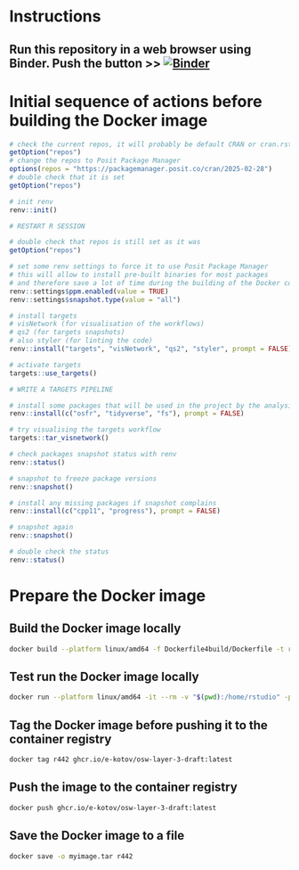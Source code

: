 # Instructions


## Run this repository in a web browser using Binder. Push the button \>\> [![Binder](https://mybinder.org/badge_logo.svg)](https://mybinder.org/v2/gh/e-kotov/osw-layer-3-draft/HEAD?urlpath=rstudio)

# Initial sequence of actions before building the Docker image

``` r
# check the current repos, it will probably be default CRAN or cran.rstudio.com
getOption("repos")
# change the repos to Posit Package Manager
options(repos = "https://packagemanager.posit.co/cran/2025-02-28")
# double check that it is set
getOption("repos")

# init renv
renv::init()

# RESTART R SESSION

# double check that repos is still set as it was
getOption("repos")

# set some renv settings to force it to use Posit Package Manager
# this will allow to install pre-built binaries for most packages
# and therefore save a lot of time during the building of the Docker container image
renv::settings$ppm.enabled(value = TRUE)
renv::settings$snapshot.type(value = "all")

# install targets
# visNetwork (for visualisation of the workflows)
# qs2 (for targets snapshots)
# also styler (for linting the code)
renv::install("targets", "visNetwork", "qs2", "styler", prompt = FALSE)

# activate targets
targets::use_targets()

# WRITE A TARGETS PIPELINE

# install some packages that will be used in the project by the analysis scripts
renv::install(c("osfr", "tidyverse", "fs"), prompt = FALSE)

# try visualising the targets workflow
targets::tar_visnetwork()

# check packages snapshot status with renv
renv::status()

# snapshot to freeze package versions
renv::snapshot()

# install any missing packages if snapshot complains
renv::install(c("cpp11", "progress"), prompt = FALSE)

# snapshot again
renv::snapshot()

# double check the status
renv::status()
```

# Prepare the Docker image

## Build the Docker image locally

``` bash
docker build --platform linux/amd64 -f Dockerfile4build/Dockerfile -t r442 .
```

## Test run the Docker image locally

``` bash
docker run --platform linux/amd64 -it --rm -v "$(pwd):/home/rstudio" -p 8888:8888 r442
```

## Tag the Docker image before pushing it to the container registry

``` bash
docker tag r442 ghcr.io/e-kotov/osw-layer-3-draft:latest
```

## Push the image to the container registry

``` bash
docker push ghcr.io/e-kotov/osw-layer-3-draft:latest
```

## Save the Docker image to a file

``` bash
docker save -o myimage.tar r442
```
